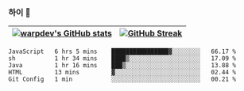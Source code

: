 
### 하이 👋
[![warpdev's GitHub stats](https://github-readme-stats.vercel.app/api?username=warpdev&show_icons=true&theme=vue-dark)](#) |[![GitHub Streak](https://github-readme-streak-stats.herokuapp.com/?user=warpdev&theme=dark)](#)
--- | --- |
<!--START_SECTION:waka-->
```text
JavaScript   6 hrs 5 mins    ████████████████▓░░░░░░░░   66.17 % 
sh           1 hr 34 mins    ████▒░░░░░░░░░░░░░░░░░░░░   17.09 % 
Java         1 hr 16 mins    ███▒░░░░░░░░░░░░░░░░░░░░░   13.88 % 
HTML         13 mins         ▓░░░░░░░░░░░░░░░░░░░░░░░░   02.44 % 
Git Config   1 min           ░░░░░░░░░░░░░░░░░░░░░░░░░   00.21 % 
```
<!--END_SECTION:waka-->

<!--
**warpdev/warpdev** is a ✨ _special_ ✨ repository because its `README.md` (this file) appears on your GitHub profile.

Here are some ideas to get you started:

- 🔭 I’m currently working on ...
- 🌱 I’m currently learning ...
- 👯 I’m looking to collaborate on ...
- 🤔 I’m looking for help with ...
- 💬 Ask me about ...
- 📫 How to reach me: ...
- 😄 Pronouns: ...
- ⚡ Fun fact: ...
-->
